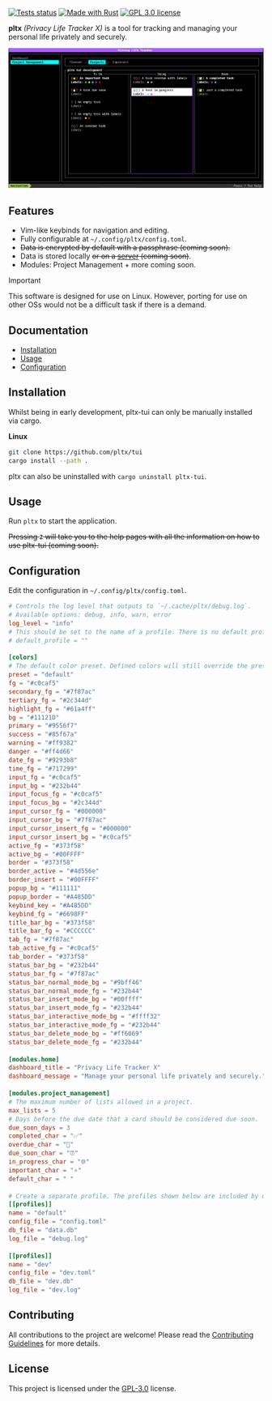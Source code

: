 [![Tests status](https://github.com/pltx/tui/actions/workflows/tests.yaml/badge.svg?branch=main)](https://github.com/pltx/tui/actions)
[![Made with Rust](https://img.shields.io/badge/Made%20with-Rust-1f425f.svg)](https://www.rust-lang.org/)
[![GPL 3.0 license](https://img.shields.io/badge/License-GPL_3.0-blue.svg)](/LICENSE)

**pltx** _(Privacy Life Tracker X)_ is a tool for tracking and managing your personal life privately and securely.

![pltx-tui preview](./.github/assets/preview.png)

## Features

- Vim-like keybinds for navigation and editing.
- Fully configurable at `~/.config/pltx/config.toml`.
- ~~Data is encrypted by default with a passphrase (coming soon).~~
- Data is stored locally ~~or on a [server](https://github.com/pltx/server) (coming soon)~~.
- Modules: Project Management + more coming soon.

> [!IMPORTANT]
> This software is designed for use on Linux. However, porting for use on other OSs would not be a difficult task if there is a demand.

## Documentation

- [Installation](#installation)
- [Usage](#usage)
- [Configuration](#configuration)

## Installation

Whilst being in early development, pltx-tui can only be manually installed via cargo.

**Linux**

```sh
git clone https://github.com/pltx/tui
cargo install --path .
```

pltx can also be uninstalled with `cargo uninstall pltx-tui`.

## Usage

Run `pltx` to start the application.

<!-- TODO: Add links to docs when docs are available -->

~~Pressing **`?`** will take you to the help pages with all the information on how to use pltx-tui (coming soon).~~

## Configuration

Edit the configuration in `~/.config/pltx/config.toml`.

```toml
# Controls the log level that outputs to `~/.cache/pltx/debug.log`.
# Available options: debug, info, warn, error
log_level = "info"
# This should be set to the name of a profile. There is no default profile by default.
# default_profile = ""

[colors]
# The default color preset. Defined colors will still override the preset colors.
preset = "default"
fg = "#c0caf5"
secondary_fg = "#7f87ac"
tertiary_fg = "#2c344d"
highlight_fg = "#61a4ff"
bg = "#11121D"
primary = "#9556f7"
success = "#85f67a"
warning = "#ff9382"
danger = "#ff4d66"
date_fg = "#9293b8"
time_fg = "#717299"
input_fg = "#c0caf5"
input_bg = "#232b44"
input_focus_fg = "#c0caf5"
input_focus_bg = "#2c344d"
input_cursor_fg = "#000000"
input_cursor_bg = "#7f87ac"
input_cursor_insert_fg = "#000000"
input_cursor_insert_bg = "#c0caf5"
active_fg = "#373f58"
active_bg = "#00FFFF"
border = "#373f58"
border_active = "#4d556e"
border_insert = "#00FFFF"
popup_bg = "#111111"
popup_border = "#A485DD"
keybind_key = "#A485DD"
keybind_fg = "#6698FF"
title_bar_bg = "#373f58"
title_bar_fg = "#CCCCCC"
tab_fg = "#7f87ac"
tab_active_fg = "#c0caf5"
tab_border = "#373f58"
status_bar_bg = "#232b44"
status_bar_fg = "#7f87ac"
status_bar_normal_mode_bg = "#9bff46"
status_bar_normal_mode_fg = "#232b44"
status_bar_insert_mode_bg = "#00ffff"
status_bar_insert_mode_fg = "#232b44"
status_bar_interactive_mode_bg = "#ffff32"
status_bar_interactive_mode_fg = "#232b44"
status_bar_delete_mode_bg = "#ff6069"
status_bar_delete_mode_fg = "#232b44"

[modules.home]
dashboard_title = "Privacy Life Tracker X"
dashboard_message = "Manage your personal life privately and securely."

[modules.project_management]
# The maximum number of lists allowed in a project.
max_lists = 5
# Days before the due date that a card should be considered due soon.
due_soon_days = 3
completed_char = "✅"
overdue_char = "🚫"
due_soon_char = "⏰"
in_progress_char = "🌐"
important_char = "⭐"
default_char = " "

# Create a separate profile. The profiles shown below are included by default. You can override it by changing the values or create new ones entirely.
[[profiles]]
name = "default"
config_file = "config.toml"
db_file = "data.db"
log_file = "debug.log"

[[profiles]]
name = "dev"
config_file = "dev.toml"
db_file = "dev.db"
log_file = "dev.log"
```

## Contributing

All contributions to the project are welcome! Please read the [Contributing Guidelines](./CONTRIBUTING.md) for more details.

## License

This project is licensed under the [GPL-3.0](./LICENSE) license.

